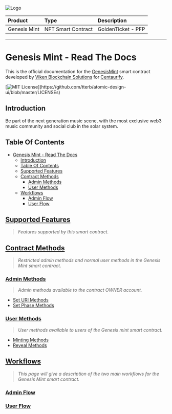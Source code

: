 ![Logo](https://www.centaurify.com/_next/image?url=%2Fimg%2Flogo%2Fcentaurify-logo.svg&w=1920&q=75)

| Product       | Type               | Description                |
| :--------     | :-------           | :------------------------- |
| Genesis Mint  | NFT Smart Contract | GoldenTicket  - PFP        |

---

# Genesis Mint - Read The Docs

This is the official documentation for the [GenesisMint](GenesisMint.sol) smart contract developed by [Viken Blockchain Solutions](https://www.vikenblockchain.com) for [Centaurify](https://www.centaurify.com).

[![MIT License](https://img.shields.io/apm/l/atomic-design-ui.svg?)](https://github.com/tterb/atomic-design-ui/blob/master/LICENSEs)

## Introduction

Be part of the next generation music scene, with the most exclusive web3 music community and social club in the solar system.

## Table Of Contents

- [Genesis Mint - Read The Docs](#genesis-mint---read-the-docs)
  - [Introduction](#introduction)
  - [Table Of Contents](#table-of-contents)
  - [Supported Features](#supported-features)
  - [Contract Methods](#contract-methods)
    - [Admin Methods](#admin-methods)
    - [User Methods](#user-methods)
  - [Workflows](#workflows)
    - [Admin Flow](#admin-flow)
    - [User Flow](#user-flow)

## [Supported Features](Supported_features.md#supported-features)

> _Features supported by this smart contract._

## [Contract Methods](Methods.md#contract-methods)

> _Restricted admin methods and normal user methods in the Genesis Mint smart contract._

### [Admin Methods](Methods.md#admin-methods)

> _Admin methods available to the contract OWNER account._

- [Set URI Methods](Methods.md#set-uri-methods)
- [Set Phase Methods](Methods.md#set-phase-methods)

### [User Methods](Methods.md#user-methods)

> _User methods available to users of the Genesis mint smart contract._

- [Minting Methods](Methods.md#minting-methods)
- [Reveal Methods](Methods.md#reveal-methods)

## [Workflows](WorkFlows.md#workflows)

> _This page will give a description of the two main workflows for the Genesis Mint smart contract._

### [Admin Flow](WorkFlows.md#admin-flow)

### [User Flow](WorkFlows.md#user-flow)